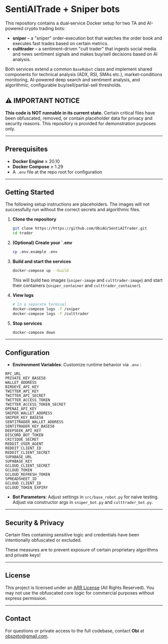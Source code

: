 # SentiAITrade + Sniper bots

This repository contains a dual‑service Docker setup for two TA and AI-powered crypto trading bots:

* **sniper** – a "sniper" order-execution bot that watches the order book and executes fast trades based on certain metrics.
* **culttrader** – a sentiment-driven "cult trader" that ingests social media and news sentiment signals and makes buy/sell decisions based on AI analysis.

Both services extend a common `BaseRobot` class and implement shared components for technical analysis (ADX, RSI, SMAs etc.), market-conditions monitoring, AI-powered deep search and sentiment analysis, and algorithmic, configurable buy/sell/partial-sell thresholds. 

## ⚠️ **IMPORTANT NOTICE**

**This code is NOT runnable in its current state.** Certain critical files have been obfuscated, removed, or contain placeholder data for privacy and security reasons. This repository is provided for demonstration purposes only.

---

## Prerequisites

* **Docker Engine** ≥ 20.10
* **Docker Compose** ≥ 1.29
* A `.env` file at the repo root for configuration

---

## Getting Started

The following setup instructions are placeholders. The images will not successfully run without the correct secrets and algorithmic files.

1. **Clone the repository**

   ```bash
   git clone https://https://github.com/ObiAU/SentiAITrader.git
   cd trader
   ```

2. **(Optional) Create your `.env**

   ```bash
   cp .env.example .env
   ```

3. **Build and start the services**

   ```bash
   docker-compose up --build
   ```

   This will build two images (`sniper-image` and `culttrader-image`) and start their containers (`sniper_container` and `culttrader_container`).


4. **View logs**

   ```bash
   # In a separate terminal
   docker-compose logs -f /sniper
   docker-compose logs -f /culttrader
   ```

5. **Stop services**

   ```bash
   docker-compose down
   ```

---

## Configuration

* **Environment Variables**: Customize runtime behavior via `.env` :

```
RPC_URL
PRIVATE_KEY_BASE58
WALLET_ADDRESS
BIRDEYE_API_KEY
TWITTER_API_KEY
TWITTER_API_SECRET
TWITTER_ACCESS_TOKEN
TWITTER_ACCESS_TOKEN_SECRET
OPENAI_API_KEY
SNIPER_WALLET_ADDRESS
SNIPER_KEY_BASE58
SENTITRADER_WALLET_ADDRESS
SENTITRADER_KEY_BASE58
DEEPSEEK_API_KEY
DISCORD_BOT_TOKEN
CRITIQUE_SECRET
REDDIT_USER_AGENT
REDDIT_CLIENT_ID
REDDIT_CLIENT_SECRET
SUPABASE_URL
SUPABASE_KEY
GCLOUD_CLIENT_SECRET
GCLOUD_TOKEN
GCLOUD_REFRESH_TOKEN
SPREADSHEET_ID
GCLOUD_CLIENT_ID
GCLOUD_TOKEN_EXPIRY
```

* **Bot Parameters**: Adjust settings in `src/base_robot.py` for naive testing. Adjust via constructor args in `sniper_bot.py` and `culttrader_bot.py`.

---

## Security & Privacy

Certain files containing sensitive logic and credentials have been intentionally obfuscated or excluded.

These measures are to prevent exposure of certain proprietary algorithms and private keys!

---

## License

This project is licensed under an [ARR License](LICENSE) (All Rights Reserved). You may not use the obfuscated core logic for commercial purposes without express permission.

---

## Contact

For questions or private access to the full codebase, contact **Obi** at [obszeto@gmail.com](mailto:obszeto@gmail.com).
